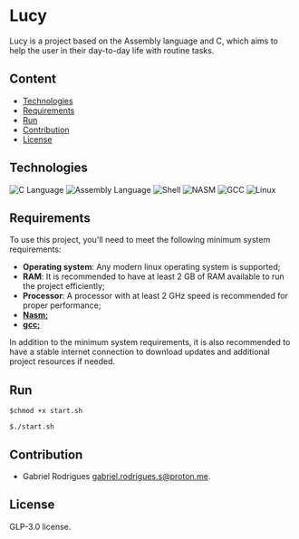 # Lucy

Lucy is a project based on the Assembly language and C, which aims to help the user in their day-to-day life with routine tasks.

## Content
- [Technologies](#Technologies)
- [Requirements](#Requirements)
- [Run](#Run)
- [Contribution](#Contribution)
- [License](#License)

## Technologies
![C Language](https://img.shields.io/badge/Language-C-blue)
![Assembly Language](https://img.shields.io/badge/Language-Assembly-red)
![Shell](https://img.shields.io/badge/Language-Shell-pink)
![NASM](https://img.shields.io/badge/Assembler-NASM-yellow)
![GCC](https://img.shields.io/badge/Compiler-GCC-orange)
![Linux](https://img.shields.io/badge/Platform-Linux-green)


## Requirements

To use this project, you'll need to meet the following minimum system requirements:
- **Operating system**: Any modern linux operating system is supported;
- **RAM**: It is recommended to have at least 2 GB of RAM available to run the project efficiently;
- **Processor**: A processor with at least 2 GHz speed is recommended for proper performance;
- [**Nasm;**](https://www.nasm.us/pub/nasm/releasebuilds/?C=M;O=D)
- [**gcc;**](https://gcc.gnu.org/install/)

In addition to the minimum system requirements, it is also recommended to have a stable internet connection to download updates and additional project resources if needed.

## Run

``` 
$chmod +x start.sh

$./start.sh
```

## Contribution
* Gabriel Rodrigues [gabriel.rodrigues.s@proton.me](mailto:gabriel.rodrigues.s@proton.me).

## License

GLP-3.0 license.
